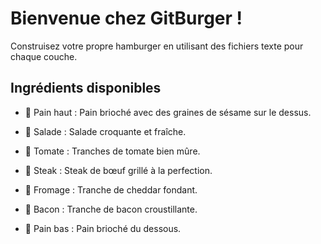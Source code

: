 # **Bienvenue chez GitBurger !**
Construisez votre propre hamburger en utilisant des fichiers texte pour chaque couche.

## **Ingrédients disponibles**
- 🥯 Pain haut : Pain brioché avec des graines de sésame sur le dessus.

- 🥬 Salade : Salade croquante et fraîche.

- 🍅 Tomate : Tranches de tomate bien mûre.

- 🥩 Steak : Steak de bœuf grillé à la perfection.

- 🧀 Fromage : Tranche de cheddar fondant.

- 🥓 Bacon : Tranche de bacon croustillante.

- 🍞 Pain bas : Pain brioché du dessous.
